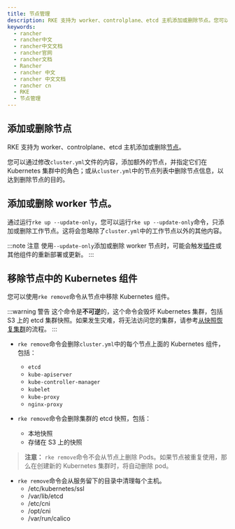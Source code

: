 ```yaml
---
title: 节点管理
description: RKE 支持为 worker、controlplane、etcd 主机添加或删除节点。您可以通过修改`cluster.yml`文件的内容，添加额外的节点，并指定它们在 Kubernetes 集群中的角色；或从`cluster.yml`中的节点列表中删除节点信息，以达到删除节点的目的。
keywords:
  - rancher
  - rancher中文
  - rancher中文文档
  - rancher官网
  - rancher文档
  - Rancher
  - rancher 中文
  - rancher 中文文档
  - rancher cn
  - RKE
  - 节点管理
---
```


## 添加或删除节点

RKE 支持为 worker、controlplane、etcd 主机添加或删除[节点](/docs/rke/config-options/nodes/)。

您可以通过修改`cluster.yml`文件的内容，添加额外的节点，并指定它们在 Kubernetes 集群中的角色；或从`cluster.yml`中的节点列表中删除节点信息，以达到删除节点的目的。

## 添加或删除 worker 节点。

通过运行`rke up --update-only`，您可以运行`rke up --update-only`命令，只添加或删除工作节点。这将会忽略除了`cluster.yml`中的工作节点以外的其他内容。

:::note 注意
使用`--update-only`添加或删除 worker 节点时，可能会触发[插件](/docs/rke/config-options/add-ons/)或其他组件的重新部署或更新。
:::

## 移除节点中的 Kubernetes 组件

您可以使用`rke remove`命令从节点中移除 Kubernetes 组件。

:::warning 警告
这个命令是**不可逆**的，这个命令会毁坏 Kubernetes 集群，包括 S3 上的 etcd 集群快照。如果发生灾难，将无法访问您的集群，请参考[从快照恢复集群](/docs/rke/etcd-snapshots/)的流程。
:::

- `rke remove`命令会删除`cluster.yml`中的每个节点上面的 Kubernetes 组件，包括：

  - `etcd`
  - `kube-apiserver`
  - `kube-controller-manager`
  - `kubelet`
  - `kube-proxy`
  - `nginx-proxy`

- `rke remove`命令会删除集群的 etcd 快照，包括：
  - 本地快照
  - 存储在 S3 上的快照

> **注意：** `rke remove`命令不会从节点上删除 Pods。如果节点被重复使用，那么在创建新的 Kubernetes 集群时，将自动删除 pod。

- `rke remove`命令会从服务留下的目录中清理每个主机。
  - /etc/kubernetes/ssl
  - /var/lib/etcd
  - /etc/cni
  - /opt/cni
  - /var/run/calico
